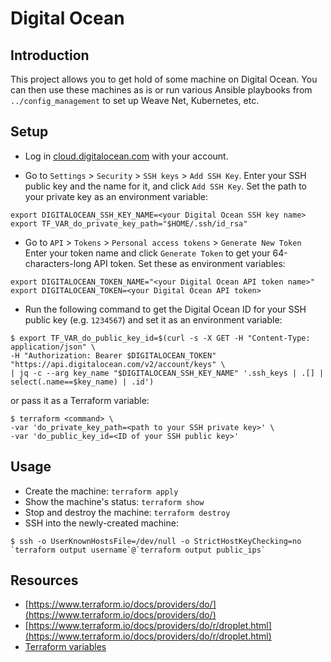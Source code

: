 # Digital Ocean

## Introduction

This project allows you to get hold of some machine on Digital Ocean.
You can then use these machines as is or run various Ansible playbooks from `../config_management` to set up Weave Net, Kubernetes, etc.

## Setup

* Log in [cloud.digitalocean.com](https://cloud.digitalocean.com) with your account.

* Go to `Settings` > `Security` > `SSH keys` > `Add SSH Key`.
  Enter your SSH public key and the name for it, and click `Add SSH Key`.
  Set the path to your private key as an environment variable:

```
export DIGITALOCEAN_SSH_KEY_NAME=<your Digital Ocean SSH key name>
export TF_VAR_do_private_key_path="$HOME/.ssh/id_rsa"
```

* Go to `API` > `Tokens` > `Personal access tokens` > `Generate New Token`
  Enter your token name and click `Generate Token` to get your 64-characters-long API token.
  Set these as environment variables:

```
export DIGITALOCEAN_TOKEN_NAME="<your Digital Ocean API token name>"
export DIGITALOCEAN_TOKEN=<your Digital Ocean API token>
```

* Run the following command to get the Digital Ocean ID for your SSH public key (e.g. `1234567`) and set it as an environment variable:

```
$ export TF_VAR_do_public_key_id=$(curl -s -X GET -H "Content-Type: application/json" \
-H "Authorization: Bearer $DIGITALOCEAN_TOKEN" "https://api.digitalocean.com/v2/account/keys" \
| jq -c --arg key_name "$DIGITALOCEAN_SSH_KEY_NAME" '.ssh_keys | .[] | select(.name==$key_name) | .id')
```

  or pass it as a Terraform variable:

```
$ terraform <command> \
-var 'do_private_key_path=<path to your SSH private key>' \
-var 'do_public_key_id=<ID of your SSH public key>'
```

## Usage

* Create the machine: `terraform apply`
* Show the machine's status: `terraform show`
* Stop and destroy the machine: `terraform destroy`
* SSH into the newly-created machine:

```
$ ssh -o UserKnownHostsFile=/dev/null -o StrictHostKeyChecking=no `terraform output username`@`terraform output public_ips`
```

## Resources

* [https://www.terraform.io/docs/providers/do/](https://www.terraform.io/docs/providers/do/)
* [https://www.terraform.io/docs/providers/do/r/droplet.html](https://www.terraform.io/docs/providers/do/r/droplet.html)
* [Terraform variables](https://www.terraform.io/intro/getting-started/variables.html)
